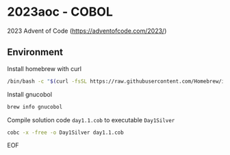 # 2023aoc - COBOL
2023 Advent of Code (https://adventofcode.com/2023/)

## Environment

Install homebrew with curl

```bash
/bin/bash -c "$(curl -fsSL https://raw.githubusercontent.com/Homebrew/install/HEAD/install.sh)"
```

Install gnucobol

```bash
brew info gnucobol
```

Compile solution code `day1.1.cob` to executable `Day1Silver`

```bash
cobc -x -free -o Day1Silver day1.1.cob
```

EOF
